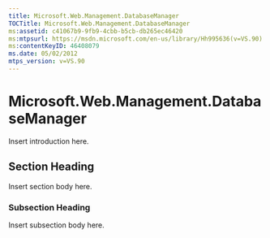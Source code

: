 ```yaml
---
title: Microsoft.Web.Management.DatabaseManager
TOCTitle: Microsoft.Web.Management.DatabaseManager
ms:assetid: c41067b9-9fb9-4cbb-b5cb-db265ec46420
ms:mtpsurl: https://msdn.microsoft.com/en-us/library/Hh995636(v=VS.90)
ms:contentKeyID: 46408079
ms.date: 05/02/2012
mtps_version: v=VS.90
---
```


# Microsoft.Web.Management.DatabaseManager

Insert introduction here.

## Section Heading

Insert section body here.

### Subsection Heading

Insert subsection body here.

